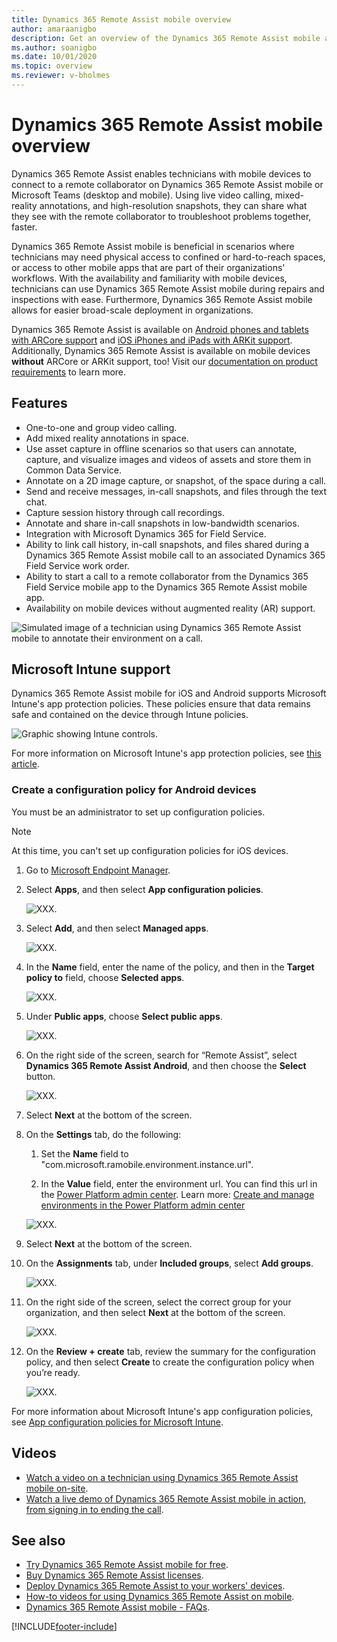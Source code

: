 ```yaml
---
title: Dynamics 365 Remote Assist mobile overview
author: amaraanigbo
description: Get an overview of the Dynamics 365 Remote Assist mobile app capabilities.
ms.author: soanigbo
ms.date: 10/01/2020
ms.topic: overview
ms.reviewer: v-bholmes
---
```


# Dynamics 365 Remote Assist mobile overview



Dynamics 365 Remote Assist enables technicians with mobile devices to connect to a remote collaborator on Dynamics 365 Remote Assist mobile or Microsoft Teams (desktop and mobile). Using live video calling, mixed-reality annotations, and high-resolution snapshots, they can share what they see with the remote collaborator to troubleshoot problems together, faster.

Dynamics 365 Remote Assist mobile is beneficial in scenarios where technicians may need physical access to confined or hard-to-reach spaces, or access to other mobile apps that are part of their organizations' workflows. With the availability and familiarity with mobile devices, technicians can use Dynamics 365 Remote Assist mobile during repairs and inspections with ease. Furthermore, Dynamics 365 Remote Assist mobile allows for easier broad-scale deployment in organizations.

Dynamics 365 Remote Assist is available on [Android phones and tablets with ARCore support](https://developers.google.com/ar/discover/supported-devices) and [iOS iPhones and iPads with ARKit support](https://developers.google.com/ar/discover/supported-devices#ios). Additionally, Dynamics 365 Remote Assist is available on mobile devices **without** ARCore or ARKit support, too! Visit our [documentation on product requirements](../requirements.md) to learn more.

## Features

- One-to-one and group video calling.
- Add mixed reality annotations in space.
- Use asset capture in offline scenarios so that users can annotate, capture, and visualize images and videos of assets and store them in Common Data Service. 
- Annotate on a 2D image capture, or snapshot, of the space during a call.
- Send and receive messages, in-call snapshots, and files through the text chat.
- Capture session history through call recordings.
- Annotate and share in-call snapshots in low-bandwidth scenarios.
- Integration with Microsoft Dynamics 365 for Field Service.
- Ability to link call history, in-call snapshots, and files shared during a Dynamics 365 Remote Assist mobile call to an associated Dynamics 365 Field Service work order.
- Ability to start a call to a remote collaborator from the Dynamics 365 Field Service mobile app to the Dynamics 365 Remote Assist mobile app.
- Availability on mobile devices without augmented reality (AR) support.

![Simulated image of a technician using Dynamics 365 Remote Assist mobile to annotate their environment on a call.](./media/ram-overview.png "Dynamics 365 Remote Assist mobile Overview")

## Microsoft Intune support

Dynamics 365 Remote Assist mobile for iOS and Android supports Microsoft Intune's app protection policies. These policies ensure that data remains safe and contained on the device through Intune policies.  

![Graphic showing Intune controls.](./media/RAM_IntuneControls.png)

For more information on Microsoft Intune's app protection policies, see [this article](/mem/intune/apps/app-protection-policy).

### Create a configuration policy for Android devices

You must be an administrator to set up configuration policies.

> [!NOTE]
> At this time, you can't set up configuration policies for iOS devices.

1. Go to [Microsoft Endpoint Manager](https://endpoint.microsoft.com/). 

2. Select **Apps**, and then select **App configuration policies**. 

    ![XXX.](./media/intune-1.jpg)

3. Select **Add**, and then select **Managed apps**. 

    ![XXX.](./media/intune-2.jpg)

4. In the **Name** field, enter the name of the policy, and then in the **Target policy to** field, choose **Selected apps**.  

    ![XXX.](./media/intune-3.jpg) 
    
5. Under **Public apps**, choose **Select public apps**. 

    ![XXX.](./media/intune-4.jpg)
    
7. On the right side of the screen, search for “Remote Assist”, select **Dynamics 365 Remote Assist Android**, and then choose the **Select** button. 

    ![XXX.](./media/intune-5.jpg)
    
8. Select **Next** at the bottom of the screen. 

9. On the **Settings** tab, do the following:

    1. Set the **Name** field to "com.microsoft.ramobile.environment.instance.url". 

    2. In the **Value** field, enter the environment url. You can find this url in the [Power Platform admin center](https://admin.powerplatform.microsoft.com). Learn more: [Create and manage environments in the Power Platform admin center](https://docs.microsoft.com/power-platform/admin/create-environment)

    ![XXX.](./media/intune-6.jpg)
    
9. Select **Next** at the bottom of the screen.

10. On the **Assignments** tab, under **Included groups**, select **Add groups**.

    ![XXX.](./media/intune-7.jpg)

11. On the right side of the screen, select the correct group for your organization, and then select **Next** at the bottom of the screen.

       ![XXX.](media/intune-8.jpg)
       
12. On the **Review + create** tab, review the summary for the configuration policy, and then select **Create** to create the configuration policy when you’re ready.

    ![XXX.](./media/intune-9.jpg)
    
For more information about Microsoft Intune's app configuration policies, see [App configuration policies for Microsoft Intune](https://docs.microsoft.com/mem/intune/apps/app-configuration-policies-overview). 

## Videos

- [Watch a video on a technician using Dynamics 365 Remote Assist mobile on-site](https://www.youtube.com/watch?v=J-C6GE2gFYw&t=27s).
- [Watch a live demo of Dynamics 365 Remote Assist mobile in action, from signing in to ending the call](https://www.youtube.com/watch?v=DQJWsCDNpb4&t=1s).

## See also

- [Try Dynamics 365 Remote Assist mobile for free](../try-remote-assist.md).
- [Buy Dynamics 365 Remote Assist licenses](../buy-remote-assist.md).
- [Deploy Dynamics 365 Remote Assist to your workers' devices](../deploy-remote-assist.md).
- [How-to videos for using Dynamics 365 Remote Assist on mobile](../videos.md).
- [Dynamics 365 Remote Assist mobile - FAQs](/dynamics365/mixed-reality/remote-assist/faq#using-remote-assist-on-mobile).


[!INCLUDE[footer-include](../../includes/footer-banner.md)]
